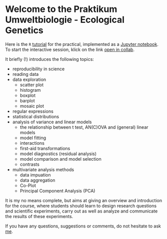 # Welcome to the Praktikum Umweltbiologie - Ecological Genetics

Here is the `R` [tutorial](https://github.com/scrameri/Umweltbiologie/blob/master/Tutorials.ipynb) for the practical, implemented as a [Jupyter notebook](https://jupyter.org/). To start the interactive session, klick on the link [open in collab](https://colab.research.google.com/github/scrameri/Umweltbiologie/blob/master/Tutorials.ipynb).

It briefly (!) introduces the following topics:
* reproducibility in science
* reading data
* data exploration
  * scatter plot
  * histogram
  * boxplot
  * barplot
  * mosaic plot
* regular expressions
* statistical distributions
* analysis of variance and linear models
  * the relationship between t test, AN(C)OVA and (general) linear models
  * model fitting
  * interactions
  * first-aid transformations
  * model diagnostics (residual analysis)
  * model comparison and model selection
  * contrasts
* multivariate analysis methods
  * data impuation
  * data aggregation
  * Co-Plot
  * Principal Component Analysis (PCA)

It is my no means complete, but aims at giving an overview and introduction for the course, where students should learn to design research questions and scientific experiments, carry out as well as analyze and communicate the results of these experiments.

If you have any questions, suggestions or comments, do not hesitate to ask [me](mailto:simon.crameri@env.ethz.ch).

